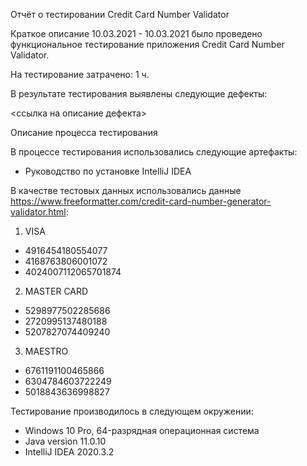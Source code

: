 Отчёт о тестировании Credit Card Number Validator

Краткое описание
10.03.2021 - 10.03.2021 было проведено функциональное тестирование приложения Credit Card Number Validator.

На тестирование затрачено: 1 ч.

В результате тестирования выявлены следующие дефекты:

<ссылка на описание дефекта>

Описание процесса тестирования

В процессе тестирования использовались следующие артефакты:

- Руководство по установке IntelliJ IDEA

В качестве тестовых данных использовались данные https://www.freeformatter.com/credit-card-number-generator-validator.html:

1. VISA
- 4916454180554077
- 4168763806001072
- 4024007112065701874
2. MASTER CARD 
- 5298977502285686
- 2720995137480188
- 5207827074409240
3. MAESTRO
- 6761191100465866
- 6304784603722249
- 5018843636998827

Тестирование производилось в следующем окружении:

- Windows 10 Pro, 64-разрядная операционная система
- Java version 11.0.10
- IntelliJ IDEA 2020.3.2
